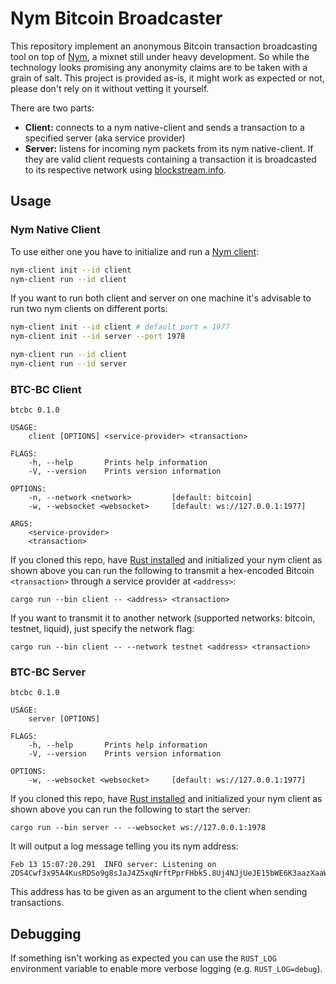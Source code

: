 # Nym Bitcoin Broadcaster
This repository implement an anonymous Bitcoin transaction broadcasting tool on top of
[Nym](https://github.com/nymtech/nym), a mixnet still under heavy development. So while the technology looks promising
any anonymity claims are to be taken with a grain of salt. This project is provided as-is, it might work as expected or
not, please don't rely on it without vetting it yourself.

There are two parts:
* **Client:** connects to a nym native-client and sends a transaction to a specified server (aka service provider)
* **Server:** listens for incoming nym packets from its nym native-client. If they are valid client requests containing
a transaction it is broadcasted to its respective network using [blockstream.info](https://blockstream.info).

## Usage
### Nym Native Client
To use either one you have to initialize and run a [Nym client](https://nymtech.net/docs/build-peapps/native-client/):

```bash
nym-client init --id client
nym-client run --id client
```

If you want to run both client and server on one machine it's advisable to run two nym clients on different ports:

```bash
nym-client init --id client # default port = 1977
nym-client init --id server --port 1978

nym-client run --id client
nym-client run --id server
``` 

### BTC-BC Client
```
btcbc 0.1.0

USAGE:
    client [OPTIONS] <service-provider> <transaction>

FLAGS:
    -h, --help       Prints help information
    -V, --version    Prints version information

OPTIONS:
    -n, --network <network>         [default: bitcoin]
    -w, --websocket <websocket>     [default: ws://127.0.0.1:1977]

ARGS:
    <service-provider>    
    <transaction>         

```

If you cloned this repo, have [Rust installed](https://rustup.rs/) and initialized your nym client as shown above you
can run the following to transmit a hex-encoded Bitcoin `<transaction>` through a service provider at `<address>`:

```
cargo run --bin client -- <address> <transaction>
```

If you want to transmit it to another network (supported networks: bitcoin, testnet, liquid), just specify the network
flag:

```
cargo run --bin client -- --network testnet <address> <transaction>
```

### BTC-BC Server
```
btcbc 0.1.0

USAGE:
    server [OPTIONS]

FLAGS:
    -h, --help       Prints help information
    -V, --version    Prints version information

OPTIONS:
    -w, --websocket <websocket>     [default: ws://127.0.0.1:1977]
```

If you cloned this repo, have [Rust installed](https://rustup.rs/) and initialized your nym client as shown above you
can run the following to start the server:

```
cargo run --bin server -- --websocket ws://127.0.0.1:1978
```

It will output a log message telling you its nym address:

```
Feb 13 15:07:20.291  INFO server: Listening on 2DS4Cwf3x95A4KusRDSo9g8sJaJ4Z5xqNrftPprFHbkS.8Uj4NJjUeJE15bWE6K3aazXaaWbUDk28z5ZBo52GNKHm@DiYR9o8KgeQ81woKPYVAu4LNaAEg8SWkiufDCahNnPov
```

This address has to be given as an argument to the client when sending transactions.

## Debugging
If something isn't working as expected you can use the `RUST_LOG` environment variable to enable more verbose logging
(e.g. `RUST_LOG=debug`).